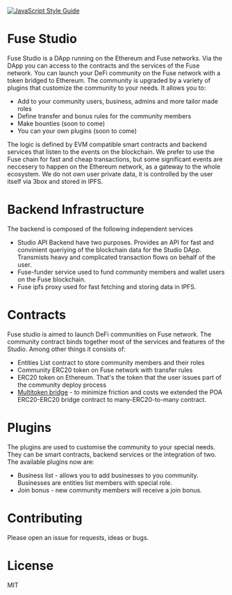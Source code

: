 [![JavaScript Style Guide](https://cdn.rawgit.com/standard/standard/master/badge.svg)](https://github.com/standard/standard)

# Fuse Studio
Fuse Studio is a DApp running on the Ethereum and Fuse networks. Via the DApp you can access to the contracts and the services of the Fuse network. You can launch your DeFi community on the Fuse network with a token bridged to Ethereum. The community is upgraded by a variety of plugins that customize the community to your needs.  It allows you to:
- Add to your community users, business, admins and more tailor made roles
- Define transfer and bonus rules for the community members
- Make bounties (soon to come)
- You can your own plugins (soon to come)

The logic is defined by EVM compatible smart contracts and backend services that listen to the events on the blockchain. We prefer to use the Fuse chain for fast and cheap transactions, but some significant events are neccesery to happen on the Ethereum network, as a gateway to the whole ecosystem. We do not own user private data, it is controlled by the user itself via 3box and stored in IPFS.

# Backend Infrastructure
The backend is composed of the following independent services
- Studio API Backend have two purposes. Provides an API for fast and convinient queriying of the blockchain data for the Studio DApp. Transmists heavy and complicated transaction flows on behalf of the user.
- Fuse-funder service used to fund community members and wallet users on the Fuse blockchain.
- Fuse ipfs proxy used for fast fetching and storing data in IPFS.

# Contracts
Fuse studio is aimed to launch DeFi communities on Fuse network. The community contract binds together most of the services and features of the Studio. Among other things it consists of:
- Entities List contract to store community members and their roles
- Community ERC20 token on Fuse network with transfer rules
- ERC20 token on Ethereum. That's the token that the user issues part of the community deploy process
- [Multitoken bridge](https://github.com/fuseio/bridge-contracts) - to minimize friction and costs we extended the POA ERC20-ERC20 bridge contract to many-ERC20-to-many contract.

# Plugins
The plugins are used to customise the community to your special needs. They can be smart contracts, backend services or the integration of two. The available plugins now are:
- Business list - allows you to add businesses to you community. Businesses are entities list members with special role.
- Join bonus - new community members will receive a join bonus.

# Contributing

Please open an issue for requests, ideas or bugs.

# License
MIT
